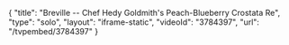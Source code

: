 {
    "title": "Breville -- Chef Hedy Goldmith's Peach-Blueberry Crostata Re",
    "type": "solo",
    "layout": "iframe-static",
    "videoId": "3784397",
    "url": "\/tvpembed\/3784397"
}